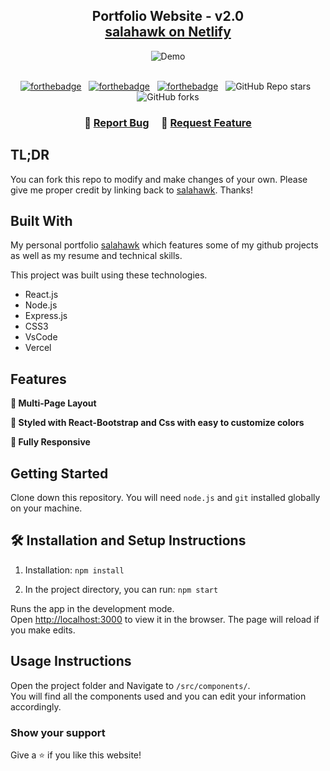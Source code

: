 <h2 align="center">
  Portfolio Website - v2.0<br/>
  <a href="https://salahawk.netlify.app/" target="_blank">salahawk on Netlify</a>
</h2>
<div align="center">
  <img alt="Demo" src="./Images/readme-img.png" />
</div>

<br/>

<center>

[![forthebadge](https://forthebadge.com/images/badges/built-with-love.svg)](https://forthebadge.com) &nbsp;
[![forthebadge](https://forthebadge.com/images/badges/made-with-javascript.svg)](https://forthebadge.com) &nbsp;
[![forthebadge](https://forthebadge.com/images/badges/open-source.svg)](https://forthebadge.com) &nbsp;
![GitHub Repo stars](https://img.shields.io/github/stars/salahawk/portfolio-website?color=red&logo=github&style=for-the-badge) &nbsp;
![GitHub forks](https://img.shields.io/github/forks/salahawk/portfolio-website?color=red&logo=github&style=for-the-badge)

</center>

<h3 align="center">
    🔹
    <a href="https://github.com/salahawk/portfolio-website/issues">Report Bug</a> &nbsp; &nbsp;
    🔹
    <a href="https://github.com/salahawk/portfolio-website/issues">Request Feature</a>
</h3>

## TL;DR

You can fork this repo to modify and make changes of your own. Please give me proper credit by linking back to [salahawk](https://github.com/salahawk/portfolio-website). Thanks!

## Built With

My personal portfolio <a href="https://salahawk.netlify.app/" target="_blank">salahawk</a> which features some of my github projects as well as my resume and technical skills.<br/>

This project was built using these technologies.

- React.js
- Node.js
- Express.js
- CSS3
- VsCode
- Vercel

## Features

**📖 Multi-Page Layout**

**🎨 Styled with React-Bootstrap and Css with easy to customize colors**

**📱 Fully Responsive**

## Getting Started

Clone down this repository. You will need `node.js` and `git` installed globally on your machine.

## 🛠 Installation and Setup Instructions

1. Installation: `npm install`

2. In the project directory, you can run: `npm start`

Runs the app in the development mode.\
Open [http://localhost:3000](http://localhost:3000) to view it in the browser.
The page will reload if you make edits.

## Usage Instructions

Open the project folder and Navigate to `/src/components/`. <br/>
You will find all the components used and you can edit your information accordingly.

### Show your support

Give a ⭐ if you like this website!
